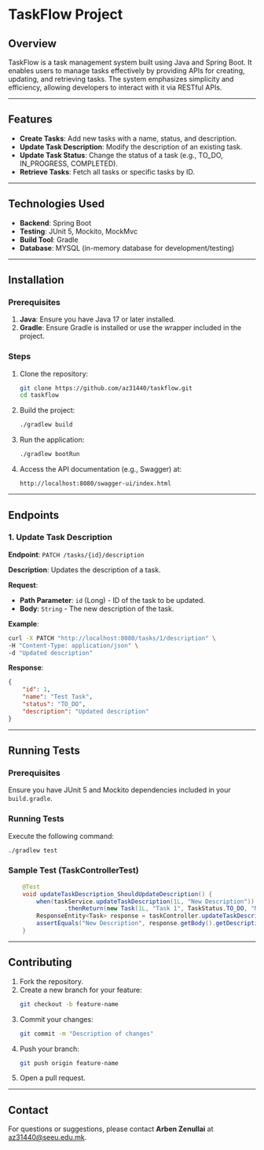 # TaskFlow Project

## Overview
TaskFlow is a task management system built using Java and Spring Boot. It enables users to manage tasks effectively by providing APIs for creating, updating, and retrieving tasks. The system emphasizes simplicity and efficiency, allowing developers to interact with it via RESTful APIs.

---

## Features
- **Create Tasks**: Add new tasks with a name, status, and description.
- **Update Task Description**: Modify the description of an existing task.
- **Update Task Status**: Change the status of a task (e.g., TO_DO, IN_PROGRESS, COMPLETED).
- **Retrieve Tasks**: Fetch all tasks or specific tasks by ID.

---

## Technologies Used
- **Backend**: Spring Boot
- **Testing**: JUnit 5, Mockito, MockMvc
- **Build Tool**: Gradle
- **Database**: MYSQL (in-memory database for development/testing)

---

## Installation

### Prerequisites
1. **Java**: Ensure you have Java 17 or later installed.
2. **Gradle**: Ensure Gradle is installed or use the wrapper included in the project.

### Steps
1. Clone the repository:
   ```bash
   git clone https://github.com/az31440/taskflow.git
   cd taskflow
   ```
2. Build the project:
   ```bash
   ./gradlew build
   ```
3. Run the application:
   ```bash
   ./gradlew bootRun
   ```
4. Access the API documentation (e.g., Swagger) at:
   ```
   http://localhost:8080/swagger-ui/index.html
   ```

---

## Endpoints

### 1. Update Task Description
**Endpoint**: `PATCH /tasks/{id}/description`

**Description**: Updates the description of a task.

**Request**:
- **Path Parameter**: `id` (Long) - ID of the task to be updated.
- **Body**: `String` - The new description of the task.

**Example**:
```bash
curl -X PATCH "http://localhost:8080/tasks/1/description" \
-H "Content-Type: application/json" \
-d "Updated description"
```

**Response**:
```json
{
    "id": 1,
    "name": "Test Task",
    "status": "TO_DO",
    "description": "Updated description"
}
```

---

## Running Tests

### Prerequisites
Ensure you have JUnit 5 and Mockito dependencies included in your `build.gradle`.

### Running Tests
Execute the following command:
```bash
./gradlew test
```

### Sample Test (TaskControllerTest)
```java
    @Test
    void updateTaskDescription_ShouldUpdateDescription() {
        when(taskService.updateTaskDescription(1L, "New Description"))
                .thenReturn(new Task(1L, "Task 1", TaskStatus.TO_DO, "New Description"));
        ResponseEntity<Task> response = taskController.updateTaskDescription(1L, "New Description");
        assertEquals("New Description", response.getBody().getDescription());
    }
```

---

## Contributing
1. Fork the repository.
2. Create a new branch for your feature:
   ```bash
   git checkout -b feature-name
   ```
3. Commit your changes:
   ```bash
   git commit -m "Description of changes"
   ```
4. Push your branch:
   ```bash
   git push origin feature-name
   ```
5. Open a pull request.


---

## Contact
For questions or suggestions, please contact **Arben Zenullai** at [az31440@seeu.edu.mk](mailto:az31440@seeu.edu.mk).


